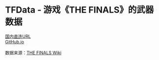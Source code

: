 <h1>TFData - 游戏《THE FINALS》的武器数据</h1>
<a href="https://tfdata.pages.dev/TFdataRank3">国内直连URL<i class="fa fa-external-link"></i></a><br>
<a href="https://rayblan.github.io/tfdata/TFdataRank3.html">GitHub.io<i class="fa fa-external-link"></i></a><br><br>
数据来源：<a href="https://www.thefinals.wiki/wiki">THE FINALS Wiki<i class="fa fa-external-link"></i></a>